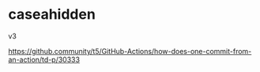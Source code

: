 # caseahidden
v3


https://github.community/t5/GitHub-Actions/how-does-one-commit-from-an-action/td-p/30333
